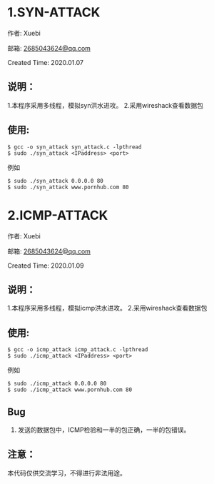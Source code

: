 1.SYN-ATTACK
==========
作者: Xuebi

邮箱: 2685043624@qq.com

Created Time: 2020.01.07

说明：
----
1.本程序采用多线程，模拟syn洪水进攻。
2.采用wireshack查看数据包

使用:
-----
```
$ gcc -o syn_attack syn_attack.c -lpthread
$ sudo ./syn_attack <IPaddress> <port>
```
例如
```
$ sudo ./syn_attack 0.0.0.0 80
$ sudo ./syn_attack www.pornhub.com 80
```



2.ICMP-ATTACK
==========
作者: Xuebi

邮箱: 2685043624@qq.com

Created Time: 2020.01.09

说明：
----
1.本程序采用多线程，模拟icmp洪水进攻。
2.采用wireshack查看数据包

使用:
-----
```
$ gcc -o icmp_attack icmp_attack.c -lpthread
$ sudo ./icmp_attack <IPaddress> <port>
```
例如
```
$ sudo ./icmp_attack 0.0.0.0 80
$ sudo ./icmp_attack www.pornhub.com 80
```

Bug
----
1. 发送的数据包中，ICMP检验和一半的包正确，一半的包错误。

注意：
-----
本代码仅供交流学习，不得进行非法用途。

